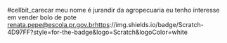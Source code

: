 #cellbit_carecar
meu nome é jurandir da agropecuaria
eu tenho interesse em vender bolo de pote
renata.pepe@escola.pr.gov.brhttps://img.shields.io/badge/Scratch-4D97FF?style=for-the-badge&logo=Scratch&logoColor=white
<img scr="https://img.shields.io/badge/Scratch-4D97FF?style=for-the-badge&logo=Scratch&logoColor=white">
